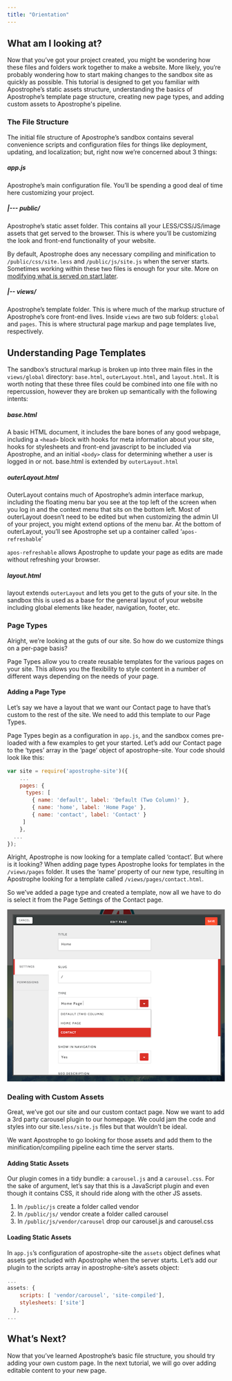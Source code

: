 ```yaml
---
title: "Orientation"
---
```


## What am I looking at?
Now that you’ve got your project created, you might be wondering how these files and folders work together to make a website. More likely, you’re probably wondering how to start making changes to the sandbox site as quickly as possible. This tutorial is designed to get you familiar with Apostrophe’s static assets structure, understanding the basics of Apostrophe’s template page structure, creating new page types, and adding custom assets to Apostrophe's pipeline.


### The File Structure
The initial file structure of Apostrophe’s sandbox contains several convenience scripts and configuration files for things like deployment, updating, and localization; but, right now we’re concerned about 3 things:

##### app.js
Apostrophe’s main configuration file. You’ll be spending a good deal of time here customizing your project.

##### |--- public/
Apostrophe’s static asset folder. This contains all your LESS/CSS/JS/image assets that get served to the browser. This is where you’ll be customizing the look and front-end functionality of your website.

By default, Apostrophe does any necessary compiling and minification to `/public/css/site.less` and `/public/js/site.js` when the server starts. Sometimes working within these two files is enough for your site. More on [modifying what is served on start later](editing-existing-page-templates.html).

##### |-- views/
Apostrophe’s template folder. This is where much of the markup structure of Apostrophe’s core front-end lives. Inside `views` are two sub folders: `global` and `pages`. This is where structural page markup and page templates live, respectively.


## Understanding Page Templates
The sandbox’s structural markup is broken up into three main files in the `views/global` directory: `base.html`, `outerLayout.html`, and `layout.html`. It is worth noting that these three files could be combined into one file with no repercussion, however they are broken up semantically with the following intents:

##### base.html  
A basic HTML document, it includes the bare bones of any good webpage, including a `<head>` block with hooks for meta information about your site, hooks for stylesheets and front-end javascript to be included via Apostrophe, and an initial `<body>` class for determining whether a user is logged in or not. base.html is extended by `outerLayout.html`
##### outerLayout.html 
OuterLayout contains much of Apostrophe’s admin interface markup, including the floating menu bar you see at the top left of the screen when you log in and the context menu that sits on the bottom left. Most of outerLayout doesn’t need to be edited but when customizing the admin UI of your project, you might extend options of the menu bar. At the bottom of outerLayout, you’ll see Apostrophe set up a container called ‘`apos-refreshable`’

`apos-refreshable` allows Apostrophe to update your page as edits are made without refreshing your browser.

##### layout.html
layout extends `outerLayout` and lets you get to the guts of your site. In the sandbox this is used as a base for the general layout of your website including global elements like header, navigation, footer, etc. 

### Page Types
Alright, we’re looking at the guts of our site. So how do we customize things on a per-page basis?

Page Types allow you to create reusable templates for the various pages on your site. This allows you the flexibility to style content in a number of different ways depending on the needs of your page.

#### Adding a Page Type
Let’s say we have a layout that we want our Contact page to have that’s custom to the rest of the site. We need to add this template to our Page Types.

Page Types begin as a configuration in `app.js`, and the sandbox comes pre-loaded with a few examples to get your started. Let’s add our Contact page to the ‘types’ array in the ‘page’ object of apostrophe-site. Your code should look like this:

```javascript
var site = require('apostrophe-site')({
	...
	pages: {
      types: [
        { name: 'default', label: 'Default (Two Column)' },
        { name: 'home', label: 'Home Page' },
        { name: 'contact', label: 'Contact' }
	 ]
	},
  ...
});
```

Alright, Apostrophe is now looking for a template called ‘contact’. But where is it looking?
When adding page types Apostrophe looks for templates in the `/views/pages` folder. It uses the ‘name’ property of our new type, resulting in Apostrophe looking for a template called `/views/pages/contact.html`.

So we’ve added a page type and created a template, now all we have to do is select it from the Page Settings of the Contact page. 

![Contact page](../../images/tutorial-orientation-contact.png)

### Dealing with Custom Assets
Great, we’ve got our site and our custom contact page. Now we want to add a 3rd party carousel plugin to our homepage. We could jam the code and styles into our site.`less/site.js` files but that wouldn’t be ideal.

We want Apostrophe to go looking for those assets and add them to the minification/compiling pipeline each time the server starts.

#### Adding Static Assets
Our plugin comes in a tidy bundle: a `carousel.js` and a `carousel.css`. For the sake of argument, let’s say that this is a JavaScript plugin and even though it contains CSS, it should ride along with the other JS assets.

1. In `/public/js` create a folder called vendor
2. In `/public/js/` vendor create a folder called carousel
3. In `/public/js/vendor/carousel` drop our carousel.js and carousel.css



#### Loading Static Assets
In `app.js`’s configuration of apostrophe-site the `assets` object defines what assets get included with Apostrophe when the server starts. Let’s add our plugin to the scripts array in apostrophe-site’s assets object:

```javascript
...
assets: {
    scripts: [ 'vendor/carousel', 'site-compiled'],    
    stylesheets: ['site']
  },
...
```


## What’s Next?
Now that you’ve learned Apostrophe’s basic file structure, you should try adding your own custom page. In the next tutorial, we will go over adding editable content to your new page.
